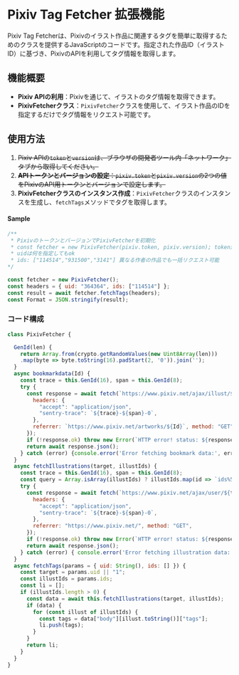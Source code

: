 # Pixiv Tag Fetcher 拡張機能

Pixiv Tag Fetcherは、Pixivのイラスト作品に関連するタグを簡単に取得するためのクラスを提供するJavaScriptのコードです。指定された作品ID（イラストID）に基づき、PixivのAPIを利用してタグ情報を取得します。

## 機能概要

- **Pixiv APIの利用**：Pixivを通じて、イラストのタグ情報を取得できます。
- **PixivFetcherクラス**：`PixivFetcher`クラスを使用して、イラスト作品のIDを指定するだけでタグ情報をリクエスト可能です。

## 使用方法
1. ~~Pixiv APIの`token`と`version`は、ブラウザの開発者ツール内「ネットワーク」タブから取得してください。~~
2. ~~**APIトークンとバージョンの設定**：`pixiv.token`と`pixiv.version`の2つの値をPixivのAPI用トークンとバージョンで設定します。~~
3. **PixivFetcherクラスのインスタンス作成**：`PixivFetcher`クラスのインスタンスを生成し、`fetchTags`メソッドでタグを取得します。
#### Sample
```js
/**
 * PixivのトークンとバージョンでPixivFetcherを初期化 
 * const fetcher = new PixivFetcher(pixiv.token, pixiv.version); token無くてもリクエストできる
 * uidは何を指定してもok
 * ids: ["114514","931500","3141"] 異なる作者の作品でも一括リクエスト可能
*/
```
```js
const fetcher = new PixivFetcher();
const headers = { uid: "364364", ids: ["114514"] };
const result = await fetcher.fetchTags(headers);
const Format = JSON.stringify(result);
```
### コード構成

```javascript
class PixivFetcher {

  GenId(len) {
    return Array.from(crypto.getRandomValues(new Uint8Array(len)))
    .map(byte => byte.toString(16).padStart(2, '0')).join('');
  }
  async bookmarkdata(Id) {
    const trace = this.GenId(16), span = this.GenId(8);
    try {
      const response = await fetch(`https://www.pixiv.net/ajax/illust/${Id}`, {
        headers: {
          "accept": "application/json",
          "sentry-trace": `${trace}-${span}-0`,
        },
        referrer: `https://www.pixiv.net/artworks/${Id}`, method: "GET",
      });
      if (!response.ok) throw new Error(`HTTP error! status: ${response.status}`);
      return await response.json();
    } catch (error) {console.error('Error fetching bookmark data:', error);}
  }
  async fetchIllustrations(target, illustIds) {
    const trace = this.GenId(16), span = this.GenId(8);
    const query = Array.isArray(illustIds) ? illustIds.map(id => `ids%5B%5D=${id}`).join('&') : `ids%5B%5D=${illustIds}`;
    try {
      const response = await fetch(`https://www.pixiv.net/ajax/user/${target}/illusts?${query}`, {
        headers: {
          "accept": "application/json",
          "sentry-trace": `${trace}-${span}-0`,
        },
        referrer: "https://www.pixiv.net/", method: "GET",
      });
      if (!response.ok) throw new Error(`HTTP error! status: ${response.status}`);
      return await response.json();
    } catch (error) { console.error('Error fetching illustration data:', error); }
  }
  async fetchTags(params = { uid: String(), ids: [] }) {
    const target = params.uid || "1";
    const illustIds = params.ids;
    const li = [];
    if (illustIds.length > 0) {
      const data = await this.fetchIllustrations(target, illustIds);
      if (data) {
        for (const illust of illustIds) {
          const tags = data["body"][illust.toString()]["tags"];
          li.push(tags);
        }
      }
      return li;
    }
  }
}
```
